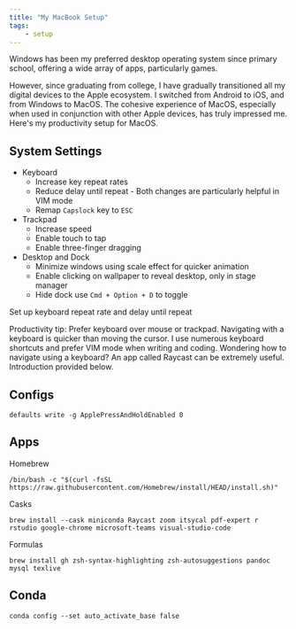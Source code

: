 ```yaml
---
title: "My MacBook Setup"
tags:
    - setup
---
```

Windows has been my preferred desktop operating system since primary school, offering a wide array of apps, particularly games.

However, since graduating from college, I have gradually transitioned all my digital devices to the Apple ecosystem. I switched from Android to iOS, and from Windows to MacOS. The cohesive experience of MacOS, especially when used in conjunction with other Apple devices, has truly impressed me. Here's my productivity setup for MacOS.

## System Settings

- Keyboard
    - Increase key repeat rates
    - Reduce delay until repeat - Both changes are particularly helpful in VIM mode
    - Remap `Capslock` key to `ESC`
- Trackpad
    - Increase speed
    - Enable touch to tap
    - Enable three-finger dragging
- Desktop and Dock
    - Minimize windows using scale effect for quicker animation
    - Enable clicking on wallpaper to reveal desktop, only in stage manager
    - Hide dock use `Cmd + Option + D` to toggle

Set up keyboard repeat rate and delay until repeat

Productivity tip: Prefer keyboard over mouse or trackpad. Navigating with a keyboard is quicker than moving the cursor. I use numerous keyboard shortcuts and prefer VIM mode when writing and coding. Wondering how to navigate using a keyboard? An app called Raycast can be extremely useful. Introduction provided below.


## Configs

```shell
defaults write -g ApplePressAndHoldEnabled 0
```

## Apps

Homebrew

```shell
/bin/bash -c "$(curl -fsSL https://raw.githubusercontent.com/Homebrew/install/HEAD/install.sh)"
```

Casks

```shell
brew install --cask miniconda Raycast zoom itsycal pdf-expert r rstudio google-chrome microsoft-teams visual-studio-code
```

Formulas

```shell
brew install gh zsh-syntax-highlighting zsh-autosuggestions pandoc mysql texlive
```

## Conda

```shell
conda config --set auto_activate_base false
```
